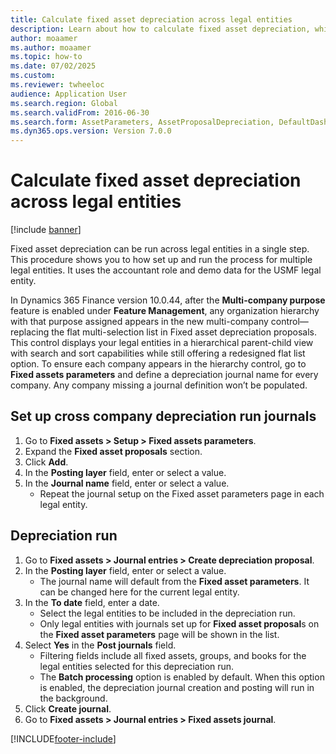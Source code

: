 ```yaml
--- 
title: Calculate fixed asset depreciation across legal entities
description: Learn about how to calculate fixed asset depreciation, which can be run across legal entities in a single step, including step-by-step processes.
author: moaamer
ms.author: moaamer
ms.topic: how-to
ms.date: 07/02/2025
ms.custom:
ms.reviewer: twheeloc
audience: Application User 
ms.search.region: Global
ms.search.validFrom: 2016-06-30
ms.search.form: AssetParameters, AssetProposalDepreciation, DefaultDashboard, LedgerJournalTable
ms.dyn365.ops.version: Version 7.0.0 
---
```


# Calculate fixed asset depreciation across legal entities

[!include [banner](../../includes/banner.md)]

Fixed asset depreciation can be run across legal entities in a single step. This procedure shows you to how set up and run the process for multiple legal entities. It uses the accountant role and demo data for the USMF legal entity.

In Dynamics 365 Finance version 10.0.44, after the **Multi-company purpose** feature is enabled under **Feature Management**, any organization hierarchy with that purpose assigned appears in the new multi-company control—replacing the flat multi-selection list in Fixed asset depreciation proposals. This control displays your legal entities in a hierarchical parent-child view with search and sort capabilities while still offering a redesigned flat list option. To ensure each company appears in the hierarchy control, go to **Fixed assets parameters** and define a depreciation journal name for every company. Any company missing a journal definition won’t be populated.

## Set up cross company depreciation run journals
1. Go to **Fixed assets > Setup > Fixed assets parameters**.
2. Expand the **Fixed asset proposals** section.
3. Click **Add**.
4. In the **Posting layer** field, enter or select a value.
5. In the **Journal name** field, enter or select a value.
    * Repeat the journal setup on the Fixed asset parameters page in each legal entity.  

## Depreciation run
1. Go to **Fixed assets > Journal entries > Create depreciation proposal**.
2. In the **Posting layer** field, enter or select a value.
    * The journal name will default from the **Fixed asset parameters**. It can be changed here for the current legal entity.  
3. In the **To date** field, enter a date.
    * Select the legal entities to be included in the depreciation run.  
    * Only legal entities with journals set up for **Fixed asset proposal**s on the **Fixed asset parameters** page will be shown in the list.  
4. Select **Yes** in the **Post journals** field.
    * Filtering fields include all fixed assets, groups, and books for the legal entities selected for this depreciation run.  
    * The **Batch processing** option is enabled by default. When this option is enabled, the depreciation journal creation and posting will run in the background.  
5. Click **Create journal**.
6. Go to **Fixed assets > Journal entries > Fixed assets journal**.



[!INCLUDE[footer-include](../../../includes/footer-banner.md)]
